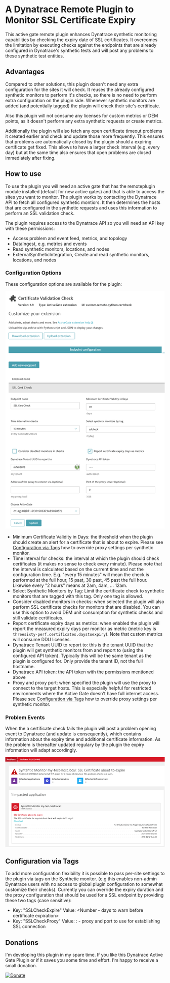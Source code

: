 # A Dynatrace Remote Plugin to Monitor SSL Certificate Expiry
This active gate remote plugin enhances Dynatrace synthetic monitoring capabilities by checking the expiry date of SSL certificates.
It overcomes the limitation by executing checks against the endpoints that are already configured in Dynatrace's synthetic tests and will post any problems to these synthetic test entities.

## Advantages
Compared to other solutions, this plugin doesn't need any extra configuration for the sites it will check. It reuses the already configured synthetic monitors to perform it's checks, so there is no need to perform extra configuration on the plugin side. Whenever synthetic monitors are added (and potentially tagged) the plugin will check their site's certificate.

Also this plugin will not consume any licenses for custom metrics or DEM points, as it doesn't perform any extra synthetic requests or create metrics.

Additionally the plugin will also fetch any open certificate timeout problems it created earlier and check and update those more frequently. This ensures that problems are automatically closed by the plugin should a expiring certificate get fixed. This allows to have a larger check interval (e.g. every day) but at the same time also ensures that open problems are closed immediately after fixing.

## How to use
To use the plugin you will need an active gate that has the remoteplugin module installed (default for new active gates) and that is able to access the sites you want to monitor.
The plugin works by contacting the Dynatrace API to fetch all configured synthetic montiors. It then determines the hosts that are configured in the synthetic requests and uses this information to perform an SSL validation check.

The plugin requires access to the Dynatrace API so you will need an API key with these permissions:
- Access problem and event feed, metrics, and topology
- DataIngest, e.g. metrics and events
- Read synthetic monitors, locations, and nodes
- ExternalSyntheticIntegration, Create and read synthetic monitors, locations, and nodes

### Configuration Options
These configuration options are available for the plugin:

![config options](./img/configuration.png?s=200)

- Minimum Certificate Validity in Days: the threshold when the plugin should create an alert for a certificate that is about to expire. Please see [Configuration via Tags](#configuration-via-tags) how to override proxy settings per synthetic monitor.
- Time interval for checks: the interval at which the plugin should check certificates (it makes no sense to check every minute). Please note that the interval is calculated based on the current time and not the configuration time. E.g. "every 15 minutes" will mean the check is performed at the full hour, 15 past, 30 past, 45 past the full hour. Likewise every "2 hours" means at 2am, 4am, ... 12am. 
- Select Synthetic Monitors by Tag: Limit the certificate check to synthetic monitors that are tagged with this tag. Only one tag is allowed.
- Consider disabled monitors in checks: when selected the plugin will also perform SSL certificate checks for monitors that are disabled. You can use this option to avoid DEM unit consumption for synthetic checks and still validate certificates.
- Report certificate expiry days as metrics: when enabled the plugin will report the measured expiry days per monitor as metric (metric key is ```threesixty-perf.certificates.daystoexpiry```). Note that custom metrics will consume DDU licenses.
- Dynatrace Tenant UUID to report to: this is the tenant UUID that the plugin will get synthetic monitors from and report to (using the configured API token). Typically this will be the same tenant as the plugin is configured for. Only provide the tenant ID, not the full hostname.
- Dynatrace API token: the API token with the permissions mentioned above
- Proxy and proxy port: when specified the plugin will use the proxy to connect to the target hosts. This is especially helpful for restricted environments where the Active Gate doesn't have full internet access. Please see [Configuration via Tags](#configuration-via-tags) how to override proxy settings per synthetic monitor.

### Problem Events
When the a certificate check fails the plugin will post a problem opening event to Dynatrace (and update is consequently), which contains information about the expiry time and additional certificate information.
As the problem is thereafter updated regulary by the plugin the expiry information will adapt accordingly.

![config options](./img/problem.png?s=200)

## Configuration via Tags
To add more configuration flexibility it is possible to pass per-site settings to the plugin via tags on the Synthetic monitor. (e.g this enables non-admin Dynatrace users with no access to global plugin configuration to somewhat customize their checks). Currently you can override the expiry duration and the proxy configuration that should be used for a SSL endpoint by providing these two tags (case sensitive):

- Key: "SSLCheckExpire" Value: <Number - days to warn before certificate expiration>
- Key: "SSLCheckProxy" Value: <hostname>:<port> - proxy and port to use for establishing SSL connection


## Donations
I'm developing this plugin in my spare time. If you like this Dynatrace Active Gate Plugin or if it saves you some time and effort. I'm happy to receive a small donation.

[![Donate](https://img.shields.io/badge/Donate-PayPal-green.svg)](https://www.paypal.com/cgi-bin/webscr?cmd=_s-xclick&hosted_button_id=RUZP3LCKH56CU)
